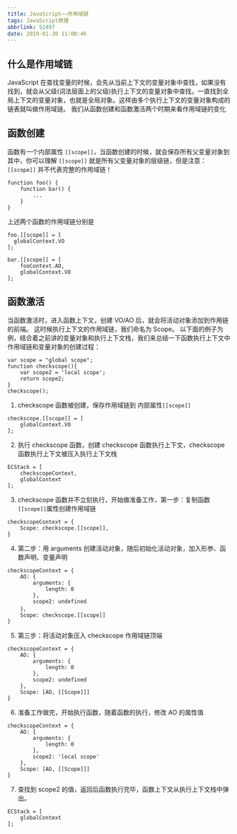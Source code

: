 ```yaml
---
title: JavaScript——作用域链
tags: JavaScript原理
abbrlink: 52497
date: 2019-01-30 11:00:46
---
```


## 什么是作用域链

JavaScript 在查找变量的时候，会先从当前上下文的变量对象中查找，如果没有找到，就会从父级(词法层面上的父级)执行上下文的变量对象中查找，一直找到全局上下文的变量对象，也就是全局对象。这样由多个执行上下文的变量对象构成的链表就叫做作用域链。
我们从函数创建和函数激活两个时期来看作用域链的变化

<!-- more -->

## 函数创建

函数有一个内部属性 `[[scope]]`，当函数创建的时候，就会保存所有父变量对象到其中，你可以理解 `[[scope]]` 就是所有父变量对象的层级链，但是注意：`[[scope]]` 并不代表完整的作用域链！

```
function foo() {
    function bar() {
        ...
    }
}
```

上述两个函数的作用域链分别是

```
foo.[[scope]] = [
  globalContext.VO
];

bar.[[scope]] = [
    fooContext.AO,
    globalContext.VO
];
```

## 函数激活

当函数激活时，进入函数上下文，创建 VO/AO 后，就会将活动对象添加到作用链的前端。
这时候执行上下文的作用域链，我们命名为 Scope。
以下面的例子为例，结合着之前讲的变量对象和执行上下文栈，我们来总结一下函数执行上下文中作用域链和变量对象的创建过程：

```
var scope = "global scope";
function checkscope(){
    var scope2 = 'local scope';
    return scope2;
}
checkscope();
```

1. checkscope 函数被创建，保存作用域链到 内部属性`[[scope]]`

```
checkscope.[[scope]] = [
    globalContext.VO
];
```

2. 执行 checkscope 函数，创建 checkscope 函数执行上下文，checkscope 函数执行上下文被压入执行上下文栈

```
ECStack = [
    checkscopeContext,
    globalContext
];
```

3. checkscope 函数并不立刻执行，开始做准备工作，第一步：复制函数`[[scope]]`属性创建作用域链

```
checkscopeContext = {
    Scope: checkscope.[[scope]],
}
```

4. 第二步：用 arguments 创建活动对象，随后初始化活动对象，加入形参、函数声明、变量声明

```
checkscopeContext = {
    AO: {
        arguments: {
            length: 0
        },
        scope2: undefined
    }，
    Scope: checkscope.[[scope]]
}
```

5. 第三步：将活动对象压入 checkscope 作用域链顶端

```
checkscopeContext = {
    AO: {
        arguments: {
            length: 0
        },
        scope2: undefined
    },
    Scope: [AO, [[Scope]]]
}
```

6. 准备工作做完，开始执行函数，随着函数的执行，修改 AO 的属性值

```
checkscopeContext = {
    AO: {
        arguments: {
            length: 0
        },
        scope2: 'local scope'
    },
    Scope: [AO, [[Scope]]]
}
```

7. 查找到 scope2 的值，返回后函数执行完毕，函数上下文从执行上下文栈中弹出。

```
ECStack = [
    globalContext
];
```
